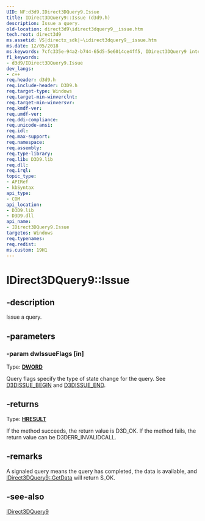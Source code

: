 ```yaml
---
UID: NF:d3d9.IDirect3DQuery9.Issue
title: IDirect3DQuery9::Issue (d3d9.h)
description: Issue a query.
old-location: direct3d9\idirect3dquery9__issue.htm
tech.root: direct3d9
ms.assetid: VS|directx_sdk|~\idirect3dquery9__issue.htm
ms.date: 12/05/2018
ms.keywords: 7cfc335e-94a2-b744-65d5-5e6014ce4ff5, IDirect3DQuery9 interface [Direct3D 9],Issue method, IDirect3DQuery9.Issue, IDirect3DQuery9::Issue, Issue, Issue method [Direct3D 9], Issue method [Direct3D 9],IDirect3DQuery9 interface, d3d9helper/IDirect3DQuery9::Issue, direct3d9.idirect3dquery9__issue
f1_keywords:
- d3d9/IDirect3DQuery9.Issue
dev_langs:
- c++
req.header: d3d9.h
req.include-header: D3D9.h
req.target-type: Windows
req.target-min-winverclnt: 
req.target-min-winversvr: 
req.kmdf-ver: 
req.umdf-ver: 
req.ddi-compliance: 
req.unicode-ansi: 
req.idl: 
req.max-support: 
req.namespace: 
req.assembly: 
req.type-library: 
req.lib: D3D9.lib
req.dll: 
req.irql: 
topic_type:
- APIRef
- kbSyntax
api_type:
- COM
api_location:
- D3D9.lib
- D3D9.dll
api_name:
- IDirect3DQuery9.Issue
targetos: Windows
req.typenames: 
req.redist: 
ms.custom: 19H1
---
```


# IDirect3DQuery9::Issue


## -description


Issue a query.


## -parameters




### -param dwIssueFlags [in]

Type: <b><a href="https://docs.microsoft.com/windows/desktop/WinProg/windows-data-types">DWORD</a></b>

Query flags specify the type of state change for the query. See <a href="https://docs.microsoft.com/windows/desktop/direct3d9/d3dissue-begin">D3DISSUE_BEGIN</a> and <a href="https://docs.microsoft.com/windows/desktop/direct3d9/d3dissue-end">D3DISSUE_END</a>.


## -returns



Type: <b><a href="/windows/win32/com/structure-of-com-error-codes">HRESULT</a></b>

If the method succeeds, the return value is D3D_OK. If the method fails, the return value can be D3DERR_INVALIDCALL.




## -remarks



A signaled query means the query has completed, the data is available, and <a href="https://docs.microsoft.com/windows/desktop/api/d3d9helper/nf-d3d9helper-idirect3dquery9-getdata">IDirect3DQuery9::GetData</a> will return S_OK. 




## -see-also




<a href="https://docs.microsoft.com/windows/desktop/api/d3d9helper/nn-d3d9helper-idirect3dquery9">IDirect3DQuery9</a>
 

 

